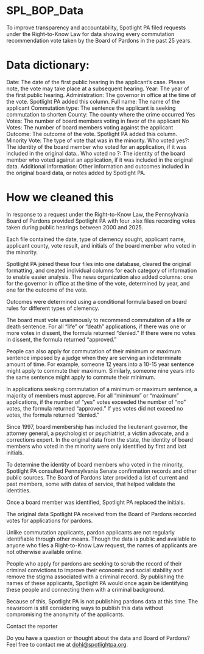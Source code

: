 # SPL_BOP_Data
To improve transparency and accountability, Spotlight PA filed requests under the Right-to-Know Law for data showing every commutation recommendation vote taken by the Board of Pardons in the past 25 years.

# Data dictionary:

Date: The date of the first public hearing in the applicant’s case. Please note, the vote may take place at a subsequent hearing.
Year: The year of the first public hearing.
Administration: The governor in office at the time of the vote. Spotlight PA added this column.
Full name: The name of the applicant
Commutation type: The sentence the applicant is seeking commutation to shorten
County: The county where the crime occurred
Yes Votes: The number of board members voting in favor of the applicant	
No Votes: The number of board members voting against the applicant
Outcome: The outcome of the vote. Spotlight PA added this column.
Minority Vote: The type of vote that was in the minority.
Who voted yes?: The identity of the board member who voted for an application, if it was included in the original data..
Who voted no ?: The identity of the board member who voted against an application, if it was included in the original data.
Additional information: Other information and outcomes included in the original board data, or notes added by Spotlight PA.


# How we cleaned this																
In response to a request under the Right-to-Know Law, the Pennsylvania Board of Pardons provided Spotlight PA with four .xlsx files recording votes taken during public hearings between 2000 and 2025.

Each file contained the date, type of clemency sought, applicant name, applicant county, vote result, and initials of the board member who voted in the minority.

Spotlight PA joined these four files into one database, cleared the original formatting, and created individual columns for each category of information to enable easier analysis. The news organization also added columns: one for the governor in office at the time of the vote, determined by year, and one for the outcome of the vote.

Outcomes were determined using a conditional formula based on board rules for different types of clemency. 

The board must vote unanimously to recommend commutation of a life or death sentence. For all “life” or “death” applications, if there was one or more votes in dissent, the formula returned “denied.” If there were no votes in dissent, the formula returned “approved.”

People can also apply for commutation of their minimum or maximum sentence imposed by a judge when they are serving an indeterminate amount of time. For example, someone 12 years into a 10-15 year sentence might apply to commute their maximum. Similarly, someone nine years into the same sentence might apply to commute their minimum.

In applications seeking commutation of a minimum or maximum sentence, a majority of members must approve. For all “minimum” or “maximum” applications, if the number of “yes” votes exceeded the number of “no” votes, the formula returned “approved.” If yes votes did not exceed no votes, the formula returned “denied.”

Since 1997, board membership has included the lieutenant governor, the attorney general, a psychologist or psychiatrist, a victim advocate, and a corrections expert. In the original data from the state, the identity of board members who voted in the minority were only identified by first and last initials. 

To determine the identity of board members who voted in the minority, Spotlight PA consulted Pennsylvania Senate confirmation records and other public sources. The Board of Pardons later provided a list of current and past members, some with dates of service, that helped validate the identities.

Once a board member was identified, Spotlight PA replaced the initials.

The original data Spotlight PA received from the Board of Pardons recorded votes for applications for pardons.

Unlike commutation applicants, pardon applicants are not regularly identifiable through other means. Though the data is public and available to anyone who files a Right-to-Know Law request, the names of applicants are not otherwise available online.

People who apply for pardons are seeking to scrub the record of their criminal convictions to improve their economic and social stability and remove the stigma associated with a criminal record. By publishing the names of these applicants, Spotlight PA would once again be identifying these people and connecting them with a criminal background.

Because of this, Spotlight PA is not publishing pardons data at this time. The newsroom is still considering ways to publish this data without compromising the anonymity of the applicants.

Contact the reporter

Do you have a question or thought about the data and Board of Pardons? Feel free to contact me at dohl@spotlightpa.org.
